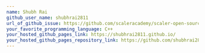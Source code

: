 ```yaml
---
name: Shubh Rai
github_user_name: shubhrai2811
url_of_github_issue: https://github.com/scaleracademy/scaler-open-source-september-challenge/issues/45#issue-1876837890
your_favorite_programming_language: C++
your_hosted_github_pages_link: https://shubhrai2811.github.io/
your_hosted_github_pages_repository_link: https://github.com/shubhrai2811/shubhrai2811.github.io.git
---
```

